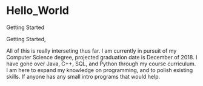 # Hello_World
Getting Started

Getting Started,

All of this is really interseting thus far. I am currently in pursuit of my Computer Science degree, projected graduation date is December of 2018. I have gone over Java, C++, SQL, and Python through my course curriculum. I am here to expand my knowledge on programming, and to polish existing skills. If anyone has any small intro programs that would help. 
